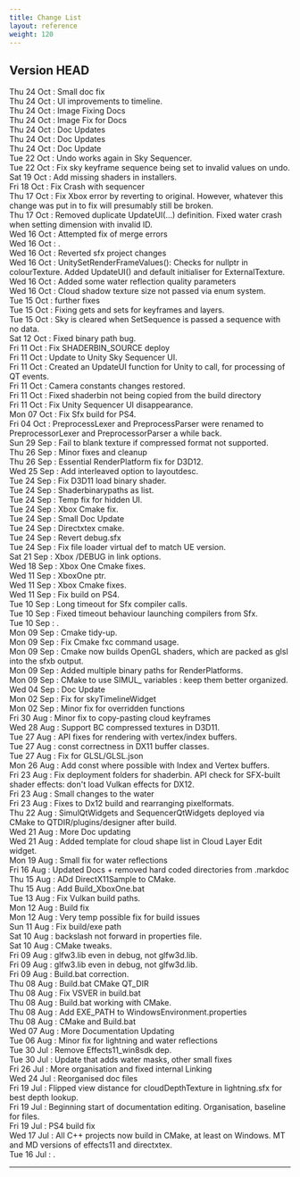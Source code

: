 ```yaml
---
title: Change List
layout: reference
weight: 120
---
```



Version HEAD
---
Thu 24 Oct : Small doc fix  
Thu 24 Oct : UI improvements to timeline.  
Thu 24 Oct : Image Fixing Docs  
Thu 24 Oct : Image Fix for Docs  
Thu 24 Oct : Doc Updates  
Thu 24 Oct : Doc Updates  
Thu 24 Oct : Doc Update  
Tue 22 Oct : Undo works again in Sky Sequencer.  
Tue 22 Oct : Fix sky keyframe sequence being set to invalid values on undo.  
Sat 19 Oct : Add missing shaders in installers.  
Fri 18 Oct : Fix Crash with sequencer  
Thu 17 Oct : Fix Xbox error by reverting to original. However, whatever this change was put in to fix will presumably still be broken.  
Thu 17 Oct : Removed duplicate UpdateUI(...) definition. Fixed water crash when setting dimension with invalid ID.  
Wed 16 Oct : Attempted fix of merge errors  
Wed 16 Oct : .  
Wed 16 Oct : Reverted sfx project changes  
Wed 16 Oct : UnitySetRenderFrameValues(): Checks for nullptr in colourTexture. Added UpdateUI() and default initialiser for ExternalTexture.  
Wed 16 Oct : Added some water reflection quality parameters  
Wed 16 Oct : Cloud shadow texture size not passed via enum system.  
Tue 15 Oct : further fixes  
Tue 15 Oct : Fixing gets and sets for keyframes and layers.  
Tue 15 Oct : Sky is cleared when SetSequence is passed a sequence with no data.  
Sat 12 Oct : Fixed binary path bug.  
Fri 11 Oct : Fix SHADERBIN_SOURCE deploy  
Fri 11 Oct : Update to Unity Sky Sequencer UI.  
Fri 11 Oct : Created an UpdateUI function for Unity to call, for processing of QT events.  
Fri 11 Oct : Camera constants changes restored.  
Fri 11 Oct : Fixed shaderbin not being copied from the build directory  
Fri 11 Oct : Fix Unity Sequencer UI disappearance.  
Mon 07 Oct : Fix Sfx build for PS4.  
Fri 04 Oct : PreprocessLexer and PreprocessParser were renamed to PreprocessorLexer and PreprocessorParser a while back.  
Sun 29 Sep : Fail to blank texture if compressed format not supported.  
Thu 26 Sep : Minor fixes and cleanup  
Thu 26 Sep : Essential RenderPlatform fix for D3D12.  
Wed 25 Sep : Add interleaved option to layoutdesc.  
Tue 24 Sep : Fix D3D11 load binary shader.  
Tue 24 Sep : Shaderbinarypaths as list.  
Tue 24 Sep : Temp fix for hidden UI.  
Tue 24 Sep : Xbox Cmake fix.  
Tue 24 Sep : Small Doc Update  
Tue 24 Sep : Directxtex cmake.  
Tue 24 Sep : Revert debug.sfx  
Tue 24 Sep : Fix file loader virtual def to match UE version.  
Sat 21 Sep : Xbox /DEBUG in link options.  
Wed 18 Sep : Xbox One Cmake fixes.  
Wed 11 Sep : XboxOne ptr.  
Wed 11 Sep : Xbox Cmake fixes.  
Wed 11 Sep : Fix build on PS4.  
Tue 10 Sep : Long timeout for Sfx compiler calls.  
Tue 10 Sep : Fixed timeout behaviour launching compilers from Sfx.  
Tue 10 Sep : .  
Mon 09 Sep : Cmake tidy-up.  
Mon 09 Sep : Fix Cmake fxc command usage.  
Mon 09 Sep : Cmake now builds OpenGL shaders, which are packed as glsl into the sfxb output.  
Mon 09 Sep : Added multiple binary paths for RenderPlatforms.  
Mon 09 Sep : CMake to use SIMUL_ variables : keep them better organized.  
Wed 04 Sep : Doc Update  
Mon 02 Sep : Fix for skyTimelineWidget  
Mon 02 Sep : Minor fix for overridden functions  
Fri 30 Aug : Minor fix to copy-pasting cloud keyframes  
Wed 28 Aug : Support BC compressed textures in D3D11.  
Tue 27 Aug : API fixes for rendering with vertex/index buffers.  
Tue 27 Aug : const correctness in DX11 buffer classes.  
Tue 27 Aug : Fix for GLSL/GLSL.json  
Mon 26 Aug : Add const where possible with Index and Vertex buffers.  
Fri 23 Aug : Fix deployment folders for shaderbin. API check for SFX-built shader effects: don't load Vulkan effects for DX12.  
Fri 23 Aug : Small changes to the water  
Fri 23 Aug : Fixes to Dx12 build and rearranging pixelformats.  
Thu 22 Aug : SimulQtWidgets and SequencerQtWidgets deployed via CMake to QTDIR/plugins/designer after build.  
Wed 21 Aug : More Doc updating  
Wed 21 Aug : Added template for cloud shape list in Cloud Layer Edit widget.  
Mon 19 Aug : Small fix for water reflections  
Fri 16 Aug : Updated Docs + removed hard coded directories from .markdoc  
Thu 15 Aug : ADd DirectX11Sample to CMake.  
Thu 15 Aug : Add Build_XboxOne.bat  
Tue 13 Aug : Fix Vulkan build paths.  
Mon 12 Aug : Build fix  
Mon 12 Aug : Very temp possible fix for build issues  
Sun 11 Aug : Fix build/exe path  
Sat 10 Aug : backslash not forward in properties file.  
Sat 10 Aug : CMake tweaks.  
Fri 09 Aug : glfw3.lib even in debug, not glfw3d.lib.  
Fri 09 Aug : glfw3.lib even in debug, not glfw3d.lib.  
Fri 09 Aug : Build.bat correction.  
Thu 08 Aug : Build.bat CMake QT_DIR  
Thu 08 Aug : Fix VSVER in build.bat  
Thu 08 Aug : Build.bat working with CMake.  
Thu 08 Aug : Add EXE_PATH to WindowsEnvironment.properties  
Thu 08 Aug : CMake and Build.bat  
Wed 07 Aug : More Documentation Updating  
Tue 06 Aug : Minor fix for lightning and water reflections  
Tue 30 Jul : Remove Effects11_win8sdk dep.  
Tue 30 Jul : Update that adds water masks, other small fixes  
Fri 26 Jul : More organisation and fixed internal Linking  
Wed 24 Jul : Reorganised doc files  
Fri 19 Jul : Flipped view distance for cloudDepthTexture in lightning.sfx for best depth lookup.  
Fri 19 Jul : Beginning start of documentation editing. Organisation, baseline for files.  
Fri 19 Jul : PS4 build fix  
Wed 17 Jul : All C++ projects now build in CMake, at least on Windows. MT and MD versions of effects11 and directxtex.  
Tue 16 Jul : .  

<hr>
